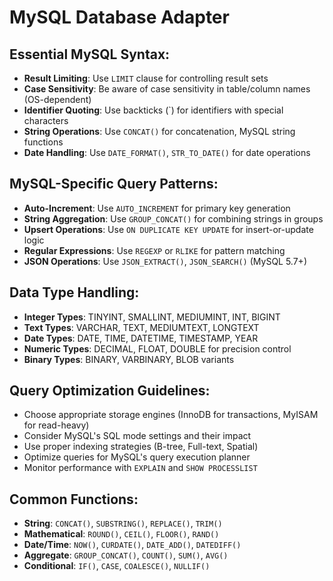 # MySQL Database Adapter

## Essential MySQL Syntax:
- **Result Limiting**: Use `LIMIT` clause for controlling result sets
- **Case Sensitivity**: Be aware of case sensitivity in table/column names (OS-dependent)
- **Identifier Quoting**: Use backticks (`) for identifiers with special characters
- **String Operations**: Use `CONCAT()` for concatenation, MySQL string functions
- **Date Handling**: Use `DATE_FORMAT()`, `STR_TO_DATE()` for date operations

## MySQL-Specific Query Patterns:
- **Auto-Increment**: Use `AUTO_INCREMENT` for primary key generation
- **String Aggregation**: Use `GROUP_CONCAT()` for combining strings in groups
- **Upsert Operations**: Use `ON DUPLICATE KEY UPDATE` for insert-or-update logic
- **Regular Expressions**: Use `REGEXP` or `RLIKE` for pattern matching
- **JSON Operations**: Use `JSON_EXTRACT()`, `JSON_SEARCH()` (MySQL 5.7+)

## Data Type Handling:
- **Integer Types**: TINYINT, SMALLINT, MEDIUMINT, INT, BIGINT
- **Text Types**: VARCHAR, TEXT, MEDIUMTEXT, LONGTEXT
- **Date Types**: DATE, TIME, DATETIME, TIMESTAMP, YEAR
- **Numeric Types**: DECIMAL, FLOAT, DOUBLE for precision control
- **Binary Types**: BINARY, VARBINARY, BLOB variants

## Query Optimization Guidelines:
- Choose appropriate storage engines (InnoDB for transactions, MyISAM for read-heavy)
- Consider MySQL's SQL mode settings and their impact
- Use proper indexing strategies (B-tree, Full-text, Spatial)
- Optimize queries for MySQL's query execution planner
- Monitor performance with `EXPLAIN` and `SHOW PROCESSLIST`

## Common Functions:
- **String**: `CONCAT()`, `SUBSTRING()`, `REPLACE()`, `TRIM()`
- **Mathematical**: `ROUND()`, `CEIL()`, `FLOOR()`, `RAND()`
- **Date/Time**: `NOW()`, `CURDATE()`, `DATE_ADD()`, `DATEDIFF()`
- **Aggregate**: `GROUP_CONCAT()`, `COUNT()`, `SUM()`, `AVG()`
- **Conditional**: `IF()`, `CASE`, `COALESCE()`, `NULLIF()`